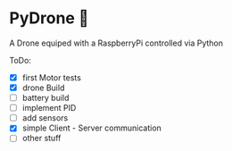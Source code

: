 # PyDrone :helicopter:
A Drone equiped with a RaspberryPi controlled via Python

ToDo:
- [x] first Motor tests
- [x] drone Build
- [ ] battery build
- [ ] implement PID
- [ ] add sensors
- [x] simple Client - Server communication
- [ ] other stuff
